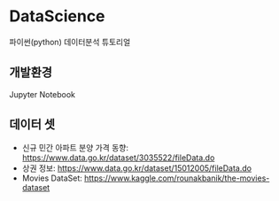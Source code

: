 # DataScience
파이썬(python) 데이터분석 튜토리얼

## 개발환경
Jupyter Notebook

## 데이터 셋
- 신규 민간 아파트 분양 가격 동향: https://www.data.go.kr/dataset/3035522/fileData.do
- 상권 정보: https://www.data.go.kr/dataset/15012005/fileData.do
- Movies DataSet: https://www.kaggle.com/rounakbanik/the-movies-dataset
